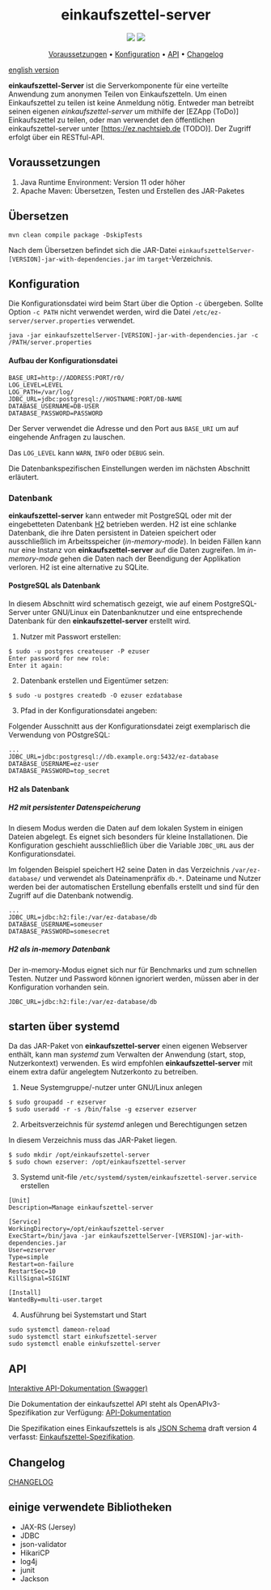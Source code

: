 <h1 align="center">einkaufszettel-server</h1>

<p align="center">
<a href="https://github.com/meetunix/einkaufszettel-server/blob/main/LICENSE" title="License"><img src="https://img.shields.io/badge/License-Apache%202.0-green.svg?style=flat"></a>
<a href="https://ez.nachtsieb.de/swagger" title="swagger-ui"><img src="https://img.shields.io/swagger/valid/3.0?specUrl=https%3A%2F%2Fraw.githubusercontent.com%2Fmeetunix%2Feinkaufszettel-server%2Fmain%2Fopenapi.yaml"></a>
</p>


<p align="center">
<a href="#Voraussetzungen">Voraussetzungen</a> •
<a href="#Konfiguration">Konfiguration</a> •
<a href="#API">API</a> •
<a href="#Changelog">Changelog</a>
</p>

[english version](README_EN.md)

**einkaufszettel-Server** ist die Serverkomponente für eine verteilte Anwendung zum anonymen Teilen
von Einkaufszetteln. Um einen Einkaufszettel zu teilen ist keine Anmeldung nötig. Entweder man
betreibt seinen eigenen *einkaufszettel-server* um mithilfe der [EZApp (ToDo)]
Einkaufszettel zu teilen, oder man verwendet den öffentlichen einkaufszettel-server unter
[https://ez.nachtsieb.de (TODO)]. Der Zugriff erfolgt über ein RESTful-API.


## Voraussetzungen

1. Java Runtime Environment: Version 11 oder höher
2. Apache Maven: Übersetzen, Testen und Erstellen des JAR-Paketes

## Übersetzen

```
mvn clean compile package -DskipTests
```

Nach dem Übersetzen befindet sich die JAR-Datei `einkaufszettelServer-[VERSION]-jar-with-dependencies.jar`
im `target`-Verzeichnis.


## Konfiguration

Die Konfigurationsdatei wird beim Start über die Option `-c` übergeben. Sollte
Option `-c PATH` nicht verwendet werden, wird die Datei `/etc/ez-server/server.properties` verwendet.

```
java -jar einkaufszettelServer-[VERSION]-jar-with-dependencies.jar -c /PATH/server.properties

```

#### Aufbau der Konfigurationsdatei

```
BASE_URI=http://ADDRESS:PORT/r0/
LOG_LEVEL=LEVEL
LOG_PATH=/var/log/
JDBC_URL=jdbc:postgresql://HOSTNAME:PORT/DB-NAME
DATABASE_USERNAME=DB-USER
DATABASE_PASSWORD=PASSWORD
```

Der Server verwendet die Adresse und den Port aus `BASE_URI` um auf eingehende Anfragen zu
lauschen.

Das `LOG_LEVEL` kann `WARN`, `INFO` oder `DEBUG` sein.

Die Datenbankspezifischen Einstellungen werden im nächsten Abschnitt erläutert.

### Datenbank

**einkaufszettel-server** kann entweder mit PostgreSQL oder mit der eingebetteten Datenbank
[H2](http://h2database.com) betrieben werden. H2 ist eine schlanke Datenbank, die ihre Daten
persistent in Dateien speichert oder ausschließlich im Arbeitsspeicher (*in-memory-mode*).
In beiden Fällen kann nur eine Instanz von **einkaufszettel-server** auf
die Daten zugreifen. Im *in-memory-mode* gehen die Daten nach der Beendigung der Applikation
verloren. H2 ist eine alternative zu SQLite.

#### PostgreSQL als Datenbank

In diesem Abschnitt wird schematisch gezeigt, wie auf einem PostgreSQL-Server unter GNU/Linux ein
Datenbanknutzer und eine entsprechende Datenbank für den **einkaufszettel-server** erstellt wird.

1. Nutzer mit Passwort erstellen:

```
$ sudo -u postgres createuser -P ezuser
Enter password for new role:
Enter it again:
```

2. Datenbank erstellen und Eigentümer setzen:

```
$ sudo -u postgres createdb -O ezuser ezdatabase
```

3. Pfad in der Konfigurationsdatei angeben:

Folgender Ausschnitt aus der Konfigurationsdatei zeigt exemplarisch die Verwendung
von POstgreSQL:

```
...
JDBC_URL=jdbc:postgresql://db.example.org:5432/ez-database
DATABASE_USERNAME=ez-user
DATABASE_PASSWORD=top_secret
```

#### H2 als Datenbank

##### H2 mit persistenter Datenspeicherung

In diesem Modus werden die Daten auf dem lokalen System in einigen Dateien abgelegt. Es eignet
sich besonders für kleine Installationen. Die Konfiguration geschieht ausschließlich über die
Variable `JDBC_URL` aus der Konfigurationsdatei.

Im folgenden Beispiel speichert H2 seine Daten in das Verzeichnis `/var/ez-database/` und verwendet
als Dateinamenpräfix `db.*`. Dateiname und Nutzer werden bei der automatischen Erstellung ebenfalls
erstellt und sind für den Zugriff auf die Datenbank notwendig.

```
...
JDBC_URL=jdbc:h2:file:/var/ez-database/db
DATABASE_USERNAME=someuser
DATABASE_PASSWORD=somesecret
```

##### H2 als in-memory Datenbank

Der in-memory-Modus eignet sich nur für Benchmarks und zum schnellen Testen. Nutzer und Password
können ignoriert werden, müssen aber in der Konfiguration vorhanden sein.


```
JDBC_URL=jdbc:h2:file:/var/ez-database/db
```

## starten über systemd

Da das JAR-Paket von **einkaufszettel-server** einen eigenen Webserver enthält, kann man
*systemd* zum Verwalten der Anwendung (start, stop, Nutzerkontext) verwenden. Es wird empfohlen
**einkaufszettel-server** mit einem extra dafür angelegtem Nutzerkonto zu betreiben.

1. Neue Systemgruppe/-nutzer unter GNU/Linux anlegen

```
$ sudo groupadd -r ezserver
$ sudo useradd -r -s /bin/false -g ezserver ezserver
```


2. Arbeitsverzeichnis für *systemd* anlegen und Berechtigungen setzen

In diesem Verzeichnis muss das JAR-Paket liegen.

```
$ sudo mkdir /opt/einkaufszettel-server
$ sudo chown ezserver: /opt/einkaufszettel-server
```

3. Systemd unit-file `/etc/systemd/system/einkaufszettel-server.service` erstellen


```
[Unit]
Description=Manage einkaufszettel-server

[Service]
WorkingDirectory=/opt/einkaufszettel-server
ExecStart=/bin/java -jar einkaufszettelServer-[VERSION]-jar-with-dependencies.jar
User=ezserver
Type=simple
Restart=on-failure
RestartSec=10
KillSignal=SIGINT

[Install]
WantedBy=multi-user.target
```

4. Ausführung bei Systemstart und Start

```
sudo systemctl dameon-reload
sudo systemctl start einkufszettel-server
sudo systemctl enable einkufszettel-server
```

## API

[Interaktive API-Dokumentation (Swagger)](https://swagger.nachtsieb.de)

Die Dokumentation der einkaufszettel API steht als OpenAPIv3-Spezifikation zur Verfügung: [API-Dokumentation](openapi.yaml)

Die Spezifikation eines Einkaufszettels is als [JSON Schema](https://json-schema.org/) draft
version 4 verfasst: [Einkaufszettel-Spezifikation](https://nachtsieb.de/docs/ezschema.json).

## Changelog

[CHANGELOG](CHANGELOG.md)

## einige verwendete Bibliotheken

* JAX-RS (Jersey)
* JDBC
* json-validator
* HikariCP
* log4j
* junit
* Jackson

